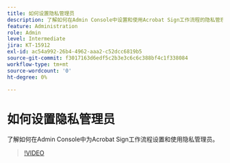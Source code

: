 ```yaml
---
title: 如何设置隐私管理员
description: 了解如何在Admin Console中设置和使用Acrobat Sign工作流程的隐私管理员
feature: Administration
role: Admin
level: Intermediate
jira: KT-15912
exl-id: ac54a992-26b4-4962-aaa2-c52dcc6819b5
source-git-commit: f3017163d6edf5c2b3e3c6c6c388bf4c1f338084
workflow-type: tm+mt
source-wordcount: '0'
ht-degree: 0%

---
```


# 如何设置隐私管理员

了解如何在Admin Console中为Acrobat Sign工作流程设置和使用隐私管理员。

>[!VIDEO](https://video.tv.adobe.com/v/3448226?quality=12&learn=on&hidetitle=true&captions=chi_hans)

